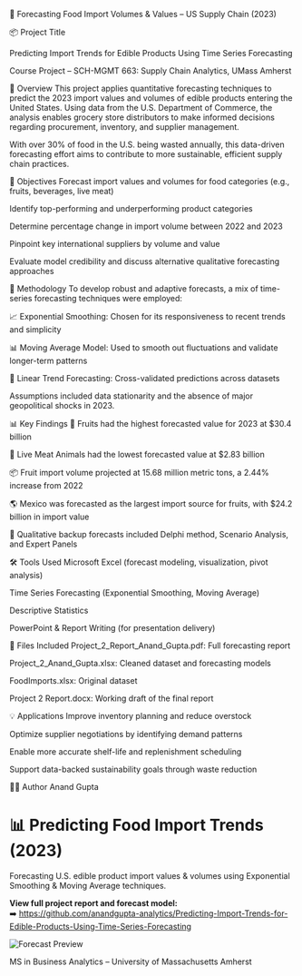 🍎 Forecasting Food Import Volumes & Values – US Supply Chain (2023)

📦 Project Title

Predicting Import Trends for Edible Products Using Time Series Forecasting

Course Project – SCH-MGMT 663: Supply Chain Analytics, UMass Amherst

📌 Overview
This project applies quantitative forecasting techniques to predict the 2023 import values and volumes of edible products entering the United States. Using data from the U.S. Department of Commerce, the analysis enables grocery store distributors to make informed decisions regarding procurement, inventory, and supplier management.

With over 30% of food in the U.S. being wasted annually, this data-driven forecasting effort aims to contribute to more sustainable, efficient supply chain practices.

🎯 Objectives
Forecast import values and volumes for food categories (e.g., fruits, beverages, live meat)

Identify top-performing and underperforming product categories

Determine percentage change in import volume between 2022 and 2023

Pinpoint key international suppliers by volume and value

Evaluate model credibility and discuss alternative qualitative forecasting approaches

🧮 Methodology
To develop robust and adaptive forecasts, a mix of time-series forecasting techniques were employed:

📈 Exponential Smoothing: Chosen for its responsiveness to recent trends and simplicity

📊 Moving Average Model: Used to smooth out fluctuations and validate longer-term patterns

🧮 Linear Trend Forecasting: Cross-validated predictions across datasets

Assumptions included data stationarity and the absence of major geopolitical shocks in 2023.

📊 Key Findings
🥭 Fruits had the highest forecasted value for 2023 at $30.4 billion

🐄 Live Meat Animals had the lowest forecasted value at $2.83 billion

📦 Fruit import volume projected at 15.68 million metric tons, a 2.44% increase from 2022

🌎 Mexico was forecasted as the largest import source for fruits, with $24.2 billion in import value

🧠 Qualitative backup forecasts included Delphi method, Scenario Analysis, and Expert Panels

🛠 Tools Used
Microsoft Excel (forecast modeling, visualization, pivot analysis)

Time Series Forecasting (Exponential Smoothing, Moving Average)

Descriptive Statistics

PowerPoint & Report Writing (for presentation delivery)

📁 Files Included
Project_2_Report_Anand_Gupta.pdf: Full forecasting report

Project_2_Anand_Gupta.xlsx: Cleaned dataset and forecasting models

FoodImports.xlsx: Original dataset

Project 2 Report.docx: Working draft of the final report

💡 Applications
Improve inventory planning and reduce overstock

Optimize supplier negotiations by identifying demand patterns

Enable more accurate shelf-life and replenishment scheduling

Support data-backed sustainability goals through waste reduction

👨‍💻 Author
Anand Gupta


# 📊 Predicting Food Import Trends (2023)

Forecasting U.S. edible product import values & volumes using Exponential Smoothing & Moving Average techniques.  

**View full project report and forecast model:**  
➡️ https://github.com/anandgupta-analytics/Predicting-Import-Trends-for-Edible-Products-Using-Time-Series-Forecasting

![Forecast Preview](https://raw.githubusercontent.com/anandgupta-analytics/Predicting-Import-Trends-for-Edible-Products-Using-Time-Series-Forecasting/main/assets/forecast-thumbnail.png)

MS in Business Analytics – University of Massachusetts Amherst

